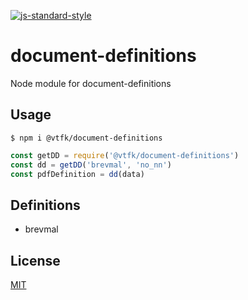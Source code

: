 [![js-standard-style](https://img.shields.io/badge/code%20style-standard-brightgreen.svg?style=flat)](https://github.com/feross/standard)

# document-definitions

Node module for document-definitions

## Usage

```
$ npm i @vtfk/document-definitions
```

```JavaScript
const getDD = require('@vtfk/document-definitions')
const dd = getDD('brevmal', 'no_nn')
const pdfDefinition = dd(data)
```

## Definitions

- brevmal

## License

[MIT](LICENSE)